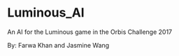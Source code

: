 # Luminous_AI

An AI for the Luminous game in the Orbis Challenge 2017

By: Farwa Khan and Jasmine Wang
